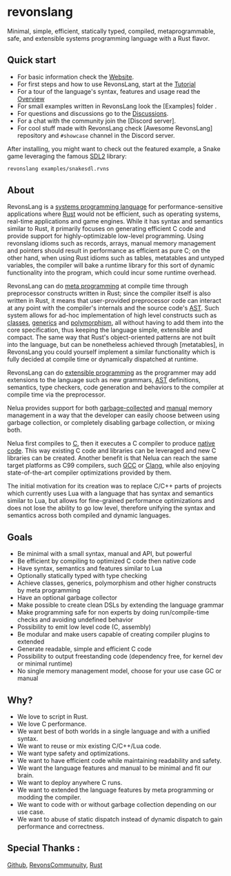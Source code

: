 # revonslang
Minimal, simple, efficient, statically typed, compiled, metaprogrammable, safe, and extensible systems programming language with a Rust flavor.

## Quick start

- For basic information check the [Website](http://revonslang.cf).
- For first steps and how to use RevonsLang, start at the [Tutorial](http://revonslang.cf)
- For a tour of the language's syntax, features and usage read the [Overview](http://revonslang.cf)
- For small examples written in RevonsLang look the [Examples] folder .
- For questions and discussions go to the [Discussions](http://revonslang.cf).
- For a chat with the community join the [Discord server].
- For cool stuff made with RevonsLang check [Awesome RevonsLang] repository and `#showcase` channel in the Discord server.

After installing, you might want to check out the featured example, a Snake
game leveraging the famous [SDL2](https://www.libsdl.org) library:

```bash
revonslang examples/snakesdl.rvns
```

## About

RevonsLang is a [systems programming language](https://en.wikipedia.org/wiki/System_programming_language)
for performance-sensitive applications where [Rust](https://www.rust-lang.org/)
would not be efficient, such as operating systems, real-time applications and
game engines. While it has syntax and semantics similar to Rust, it primarily
focuses on generating efficient C code and provide support for
highly-optimizable low-level programming. Using revonslang idioms such as records,
arrays, manual memory management and pointers should result in performance as
efficient as pure C; on the other hand, when using Rust idioms such as tables,
metatables and untyped variables, the compiler will bake a runtime library for
this sort of dynamic functionality into the program, which could incur some
runtime overhead.


RevonsLang can do [meta programming](https://en.wikipedia.org/wiki/Metaprogramming)
at compile time through preprocessor constructs written in Rust; since the
compiler itself is also written in Rust, it means that user-provided
preprocessor code can interact at any point with the compiler's internals and
the source code's [AST](https://en.wikipedia.org/wiki/Abstract_syntax_tree).
Such system allows for ad-hoc implementation of high level constructs such as
[classes](https://en.wikipedia.org/wiki/Class_(computer_programming)),
[generics](https://en.wikipedia.org/wiki/Generic_programming) and
[polymorphism](https://en.wikipedia.org/wiki/Polymorphism_(computer_science)),
all without having to add them into the core specification, thus keeping the
language simple, extensible and compact. The same way that Rust's
object-oriented patterns are not built into the language, but can be
nonetheless achieved through [metatables],
in RevonsLang you could yourself implement a similar functionality which is fully
decided at compile time or dynamically dispatched at runtime.

RevonsLang can do [extensible programming](https://en.wikipedia.org/wiki/Extensible_programming)
as the programmer may add extensions to the language such as new grammars,
[AST](https://en.wikipedia.org/wiki/Abstract_syntax_tree) definitions,
semantics, type checkers, code generation and behaviors to the compiler at
compile time via the preprocessor.

Nelua provides support for both [garbage-collected](https://en.wikipedia.org/wiki/Garbage_collection_(computer_science))
and [manual](https://en.wikipedia.org/wiki/Manual_memory_management)
memory management in a way that the developer can easily choose between
using garbage collection, or completely disabling
garbage collection, or mixing both.

Nelua first compiles to
[C](https://en.wikipedia.org/wiki/C_(programming_language)), then it executes a
C compiler to produce [native code](https://en.wikipedia.org/wiki/Machine_code).
This way existing C code and libraries can be leveraged and new C libraries can
be created. Another benefit is that Nelua can reach the same target platforms
as C99 compilers, such [GCC](https://en.wikipedia.org/wiki/GNU_Compiler_Collection)
or [Clang](https://en.wikipedia.org/wiki/Clang), while also enjoying
state-of-the-art compiler optimizations provided by them.

The initial motivation for its creation was to replace C/C++ parts of projects
which currently uses Lua with a language that has syntax and semantics similar
to Lua, but allows for fine-grained performance optimizations and does not lose
the ability to go low level, therefore unifying the syntax and semantics across
both compiled and dynamic languages.

## Goals

* Be minimal with a small syntax, manual and API, but powerful
* Be efficient by compiling to optimized C code then native code
* Have syntax, semantics and features similar to Lua
* Optionally statically typed with type checking
* Achieve classes, generics, polymorphism and other higher constructs by meta programming
* Have an optional garbage collector
* Make possible to create clean DSLs by extending the language grammar
* Make programming safe for non experts by doing run/compile-time checks and avoiding undefined behavior
* Possibility to emit low level code (C, assembly)
* Be modular and make users capable of creating compiler plugins to extended
* Generate readable, simple and efficient C code
* Possibility to output freestanding code (dependency free, for kernel dev or minimal runtime)
* No single memory management model, choose for your use case GC or manual

## Why?

* We love to script in Rust.
* We love C performance.
* We want best of both worlds in a single language and with a unified syntax.
* We want to reuse or mix existing C/C++/Lua code.
* We want type safety and optimizations.
* We want to have efficient code while maintaining readability and safety.
* We want the language features and manual to be minimal and fit our brain.
* We want to deploy anywhere C runs.
* We want to extended the language features by meta programming or modding the compiler.
* We want to code with or without garbage collection depending on our use case.
* We want to abuse of static dispatch instead of dynamic dispatch to gain performance and correctness.

## Special Thanks : 
[Github](https://github.com), [RevonsCommunuity](https://revons.co), [Rust](https://www.rust-lang.org/)
